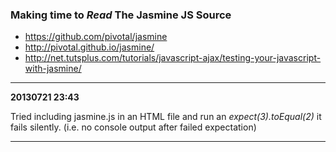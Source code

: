 

### Making time to *Read* The Jasmine JS Source

- https://github.com/pivotal/jasmine
- http://pivotal.github.io/jasmine/
- http://net.tutsplus.com/tutorials/javascript-ajax/testing-your-javascript-with-jasmine/

- - -

**20130721 23:43**

Tried including jasmine.js in an HTML file and run an *expect(3).toEqual(2)*
it fails silently. (i.e. no console output after failed expectation)

- - - 